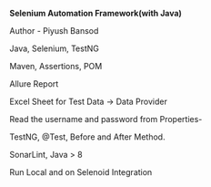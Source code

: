**Selenium Automation Framework(with Java)**


Author - Piyush Bansod

Java, Selenium, TestNG

Maven, Assertions, POM

Allure Report

Excel Sheet for Test Data → Data Provider

Read the username and password from Properties-

TestNG, @Test, Before and After Method.

SonarLint, Java > 8

Run Local and on Selenoid Integration
